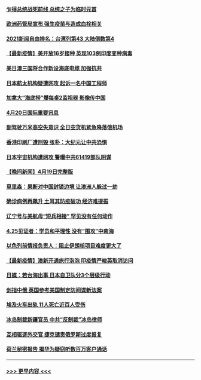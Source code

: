 #### [乍得总统战死前线 总统之子为临时元首](../pages/prog202/a103100466.md?t=04210602) 
#### [欧洲药管局宣布 强生疫苗与造成血栓相关](../pages/prog202/a103100437.md?t=04210602) 
#### [2021新闻自由排名：台湾列第43 大陆倒数第4](../pages/prog202/a103100400.md?t=04210602) 
#### [【最新疫情】美开放16岁接种 英现103例印度变种病毒](../pages/prog202/a103100287.md?t=04210602) 
#### [美日澳三国将合作新设海底电缆 加强抗共](../pages/prog202/a103100285.md?t=04210602) 
#### [日本航太机构疑遭网攻  起诉一名中国工程师](../pages/prog202/a103100235.md?t=04210602) 
#### [加拿大“海底捞”爆每桌2监视器 影像传中国](../pages/prog202/a103100064.md?t=04210602) 
#### [4月20日国际重要讯息](../pages/prog202/a103100060.md?t=04210602) 
#### [副驾驶万米高空失意识 全日空货机紧急降落俄机场](../pages/prog202/a103100032.md?t=04210602) 
#### [香港印刷厂遭刑毁 张朴：大纪元让中共恐惧](../pages/prog202/a103100039.md?t=04210602) 
#### [日本宇宙机构遭网攻 警曝中共61419部队阴谋](../pages/prog202/a103099979.md?t=04210602) 
#### [【晚间新闻】4月19日完整版](../pages/prog202/a103099953.md?t=04210602) 
#### [莫里森：果断对中国封锁边境 让澳洲人躲过一劫](../pages/prog202/a103099890.md?t=04210602) 
#### [确诊病例再飙升 土耳其防疫破功 经济难提振](../pages/prog202/a103099904.md?t=04210602) 
#### [辽宁号与美航母“短兵相接” 罕见没有任何动作](../pages/prog202/a103099914.md?t=04210602) 
#### [4.25见证者：学员和平理性 没有“围攻”中南海](../pages/prog202/a103099694.md?t=04210602) 
#### [以色列前情报负责人：阻止伊朗核项目难度更大了](../pages/prog202/a103099488.md?t=04210602) 
#### [【最新疫情】澳新开通旅行泡泡 印疫情严峻英取消访问](../pages/prog202/a103099567.md?t=04210602) 
#### [日媒：若台海出事 日本自卫队分3个层级行动](../pages/prog202/a103099741.md?t=04210602) 
#### [剑指中俄 英国参考美国制定防间谍新法案](../pages/prog202/a103099690.md?t=04210602) 
#### [埃及火车出轨 11人死亡近百人受伤](../pages/prog202/a103099704.md?t=04210602) 
#### [冰岛制裁新疆官员 中共“反制裁”冰岛律师](../pages/prog202/a103099671.md?t=04210602) 
#### [互相驱逐外交官 捷克谴责俄罗斯过度报复](../pages/prog202/a103099599.md?t=04210602) 
#### [荷兰秘密报告 揭华为疑窃听数百万客户通话](../pages/prog202/a103099581.md?t=04210602) 

----
#### [ >>> 更早内容 <<< ](../indexes/prog202-earlier.md)
